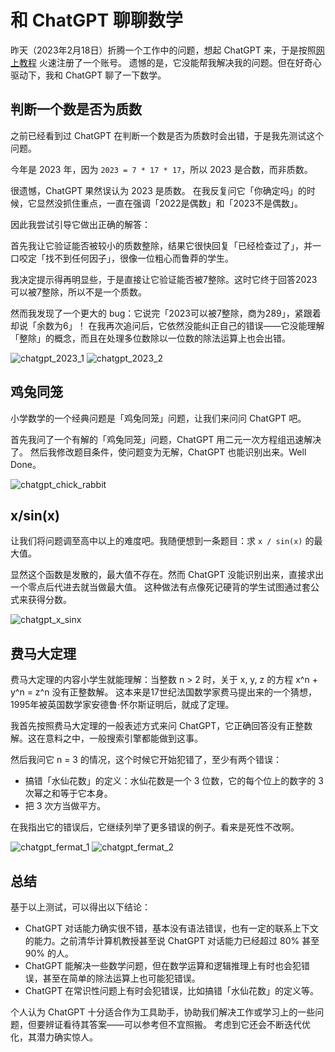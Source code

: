 # 和 ChatGPT 聊聊数学

昨天（2023年2月18日）折腾一个工作中的问题，想起 ChatGPT 来，于是按照[网上教程][1] 火速注册了一个账号。
遗憾的是，它没能帮我解决我的问题。但在好奇心驱动下，我和 ChatGPT 聊了一下数学。

## 判断一个数是否为质数

之前已经看到过 ChatGPT 在判断一个数是否为质数时会出错，于是我先测试这个问题。

今年是 2023 年，因为 `2023 = 7 * 17 * 17`，所以 2023 是合数，而非质数。

很遗憾，ChatGPT 果然误认为 2023 是质数。
在我反复问它「你确定吗」的时候，它显然没抓住重点，一直在强调「2022是偶数」和「2023不是偶数」。

因此我尝试引导它做出正确的解答：

首先我让它验证能否被较小的质数整除，结果它很快回复「已经检查过了」，并一口咬定「找不到任何因子」，很像一位粗心而鲁莽的学生。

我决定提示得再明显些，于是直接让它验证能否被7整除。这时它终于回答2023可以被7整除，所以不是一个质数。

然而我发现了一个更大的 bug：它说完「2023可以被7整除，商为289」，紧跟着却说「余数为6」！
在我再次追问后，它依然没能纠正自己的错误——它没能理解「整除」的概念，而且在处理多位数除以一位数的除法运算上也会出错。

  ![chatgpt_2023_1](/assets/images/chatgpt_2023_1.jpg)
  ![chatgpt_2023_2](/assets/images/chatgpt_2023_2.jpg)

## 鸡兔同笼

小学数学的一个经典问题是「鸡兔同笼」问题，让我们来问问 ChatGPT 吧。

首先我问了一个有解的「鸡兔同笼」问题，ChatGPT 用二元一次方程组迅速解决了。
然后我修改题目条件，使问题变为无解，ChatGPT 也能识别出来。Well Done。

  ![chatgpt_chick_rabbit](/assets/images/chatgpt_chick_rabbit.jpg)

## x/sin(x)

让我们将问题调至高中以上的难度吧。我随便想到一条题目：求 `x / sin(x)` 的最大值。

显然这个函数是发散的，最大值不存在。然而 ChatGPT 没能识别出来，直接求出一个零点后代进去就当做最大值。
这种做法有点像死记硬背的学生试图通过套公式来获得分数。

  ![chatgpt_x_sinx](/assets/images/chatgpt_x_sinx.jpg)

## 费马大定理

费马大定理的内容小学生就能理解：当整数 n > 2 时，关于 x, y, z 的方程 x^n + y^n = z^n 没有正整数解。
这本来是17世纪法国数学家费马提出来的一个猜想，1995年被英国数学家安德鲁·怀尔斯证明后，就成了定理。

我首先按照费马大定理的一般表述方式来问 ChatGPT，它正确回答没有正整数解。这在意料之中，一般搜索引擎都能做到这事。

然后我问它 n = 3 的情况，这个时候它开始犯错了，至少有两个错误：

- 搞错「水仙花数」的定义：水仙花数是一个 3 位数，它的每个位上的数字的 3 次幂之和等于它本身。
- 把 3 次方当做平方。

在我指出它的错误后，它继续列举了更多错误的例子。看来是死性不改啊。

  ![chatgpt_fermat_1](/assets/images/chatgpt_fermat_1.jpg)
  ![chatgpt_fermat_2](/assets/images/chatgpt_fermat_2.jpg)

## 总结

基于以上测试，可以得出以下结论：

- ChatGPT 对话能力确实很不错，基本没有语法错误，也有一定的联系上下文的能力。之前清华计算机教授甚至说 ChatGPT 对话能力已经超过 80% 甚至 90% 的人。
- ChatGPT 能解决一些数学问题，但在数学运算和逻辑推理上有时也会犯错误，甚至在简单的除法运算上也可能犯错误。
- ChatGPT 在常识性问题上有时会犯错误，比如搞错「水仙花数」的定义等。

个人认为 ChatGPT 十分适合作为工具助手，协助我们解决工作或学习上的一些问题，但要辨证看待其答案——可以参考但不宜照搬。
考虑到它还会不断迭代优化，其潜力确实惊人。

  [1]: https://www.woshipm.com/pd/5749183.html
